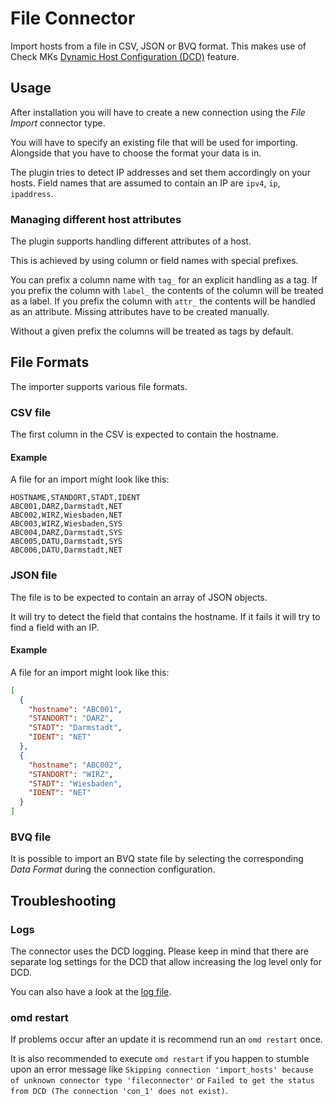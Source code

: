 # File Connector

Import hosts from a file in CSV, JSON or BVQ format.
This makes use of Check MKs [Dynamic Host Configuration (DCD)](https://docs.checkmk.com/latest/de/dcd.html) feature.

## Usage

After installation you will have to create a new connection using the _File Import_ connector type.

You will have to specify an existing file that will be used for importing.
Alongside that you have to choose the format your data is in.

The plugin tries to detect IP addresses and set them accordingly on your hosts. Field names that are assumed to contain an IP are `ipv4`, `ip`, `ipaddress`.

### Managing different host attributes

The plugin supports handling different attributes of a host.

This is achieved by using column or field names with special prefixes.

You can prefix a column name with `tag_` for an explicit handling as a tag.
If you prefix the column with `label_` the contents of the column will be treated as a label.
If you prefix the column with `attr_` the contents will be handled as an attribute. Missing attributes have to be created manually.

Without a given prefix the columns will be treated as tags by default.

## File Formats

The importer supports various file formats.

### CSV file

The first column in the CSV is expected to contain the hostname.

#### Example

A file for an import might look like this:

```csv
HOSTNAME,STANDORT,STADT,IDENT
ABC001,DARZ,Darmstadt,NET
ABC002,WIRZ,Wiesbaden,NET
ABC003,WIRZ,Wiesbaden,SYS
ABC004,DARZ,Darmstadt,SYS
ABC005,DATU,Darmstadt,SYS
ABC006,DATU,Darmstadt,NET
```

### JSON file

The file is to be expected to contain an array of JSON objects.

It will try to detect the field that contains the hostname.
If it fails it will try to find a field with an IP.

#### Example

A file for an import might look like this:

```json
[
  {
    "hostname": "ABC001",
    "STANDORT": "DARZ",
    "STADT": "Darmstadt",
    "IDENT": "NET"
  },
  {
    "hostname": "ABC002",
    "STANDORT": "WIRZ",
    "STADT": "Wiesbaden",
    "IDENT": "NET"
  }
]
```

### BVQ file

It is possible to import an BVQ state file by selecting the
corresponding _Data Format_ during the connection configuration.

## Troubleshooting

### Logs

The connector uses the DCD logging.
Please keep in mind that there are separate log settings for the DCD that allow increasing the log level only for DCD.

You can also have a look at the [log file](https://docs.checkmk.com/latest/en/dcd.html#_dcd_log_file).

### omd restart

If problems occur after an update it is recommend run an `omd restart` once.

It is also recommended to execute `omd restart` if you happen to stumble upon an error message like `Skipping connection 'import_hosts' because of unknown connector type 'fileconnector'` or `Failed to get the status from DCD (The connection 'con_1' does not exist)`.
